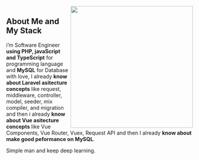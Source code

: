 <!--
<img width='100%' src="https://github-readme-stats.vercel.app/api?username=albasyir&show_icons=true&theme=merko&hide_title=true&hide=stars,prs" />
-->

<img align='right' width='330px' src="https://github-readme-stats.vercel.app/api/top-langs/?username=albasyir&hide=html&theme=merko" />

## About Me and My Stack

i’m Software Engineer <b>using PHP, javaScript and TypeScript</b> for
programming language and <b>MySQL</b> for Database with love, I already <b>know about 
Laravel asitecture concepts</b> like request, middleware, controller, model, seeder, mix
compiler, and migration and then i already <b>know about Vue asitecture concepts</b>
like Vue Components, Vue Router, Vuex, Request API and then I already <b>know about 
make good peformance on MySQL</b>.

Simple man and keep deep learning.
